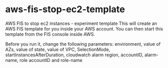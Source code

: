 # aws-fis-stop-ec2-template
AWS FIS to stop ec2 instances - experiment template
This will create an AWS FIS template for you inside your AWS account. You can then start this template from the FIS console inside AWS.

Before you run it, change the following parameters:
environment, value of AZs, value of state, value of VPC, SelectionMode, startInstancesAfterDuration, cloudwatch alarm region, accountID, alarm-name, role accountID and role-name
